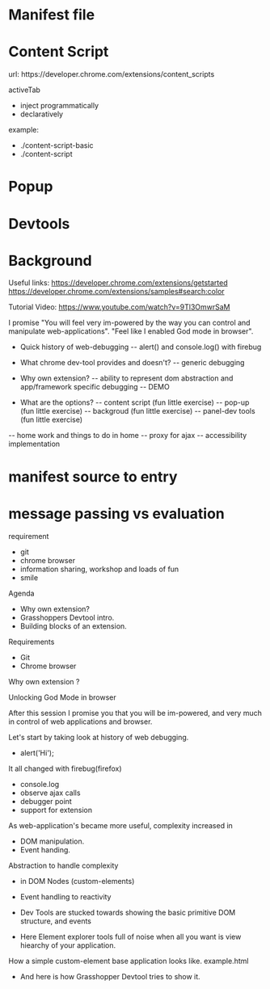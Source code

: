 # Manifest file

# Content Script
<p>url: https://developer.chrome.com/extensions/content_scripts</p>

activeTab
- inject programmatically
- declaratively

example:
- ./content-script-basic
- ./content-script


# Popup

# Devtools

# Background


Useful links:
https://developer.chrome.com/extensions/getstarted
https://developer.chrome.com/extensions/samples#search:color

Tutorial Video:
https://www.youtube.com/watch?v=9Tl3OmwrSaM



I promise "You will feel very im-powered by the way you can control and manipulate web-applications".
"Feel like I enabled God mode in browser".



- Quick history of web-debugging
-- alert() and console.log() with firebug

- What chrome dev-tool provides and doesn't?
-- generic debugging

- Why own extension?
-- ability to represent dom abstraction and app/framework specific debugging
-- DEMO


- What are the options?
-- content script (fun little exercise)
-- pop-up (fun little exercise)
-- backgroud (fun little exercise)
-- panel-dev tools (fun little exercise)



-- home work and things to do in home
-- proxy for ajax
-- accessibility implementation





# manifest source to entry
# message passing vs evaluation

requirement
- git
- chrome browser
- information sharing, workshop and loads of fun
- smile


Agenda

- Why own extension?
- Grasshoppers Devtool intro.
- Building blocks of an extension.


Requirements
- Git
- Chrome browser



Why own extension ?

Unlocking God Mode in browser

After this session I promise you that you will be im-powered, and very much in control of web applications and browser.



Let's start by taking look at history of web debugging.
- alert('Hi');

It all changed with firebug(firefox) 
- console.log
- observe ajax calls
- debugger point
- support for extension



As web-application's became more useful, complexity increased in 
- DOM manipulation.
- Event handing.


Abstraction to handle complexity
- in DOM Nodes (custom-elements)
- Event handling to reactivity



- Dev Tools are stucked towards showing the basic primitive DOM structure, and events
- Here Element explorer tools full of noise when all you want is view hiearchy of your application. 


How a simple custom-element base application looks like.
example.html


- And here is how Grasshopper Devtool tries to show it.
